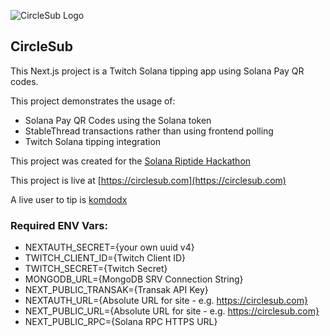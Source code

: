 ![CircleSub Logo](https://circlesub.com/circlesub.png)

## CircleSub

This Next.js project is a Twitch Solana tipping app using Solana Pay QR codes.

This project demonstrates the usage of:
* Solana Pay QR Codes using the Solana token
* StableThread transactions rather than using frontend polling
* Twitch Solana tipping integration

This project was created for the [Solana Riptide Hackathon](https://solana.com/riptide)

This project is live at [https://circlesub.com](https://circlesub.com)

A live user to tip is [komdodx](https://circlesub.com/tip/komdodx)

### Required ENV Vars:
* NEXTAUTH_SECRET={your own uuid v4}
* TWITCH_CLIENT_ID={Twitch Client ID}
* TWITCH_SECRET={Twitch Secret}
* MONGODB_URL={MongoDB SRV Connection String}
* NEXT_PUBLIC_TRANSAK={Transak API Key}
* NEXTAUTH_URL={Absolute URL for site - e.g. https://circlesub.com}
* NEXT_PUBLIC_URL={Absolute URL for site - e.g. https://circlesub.com}
* NEXT_PUBLIC_RPC={Solana RPC HTTPS URL}